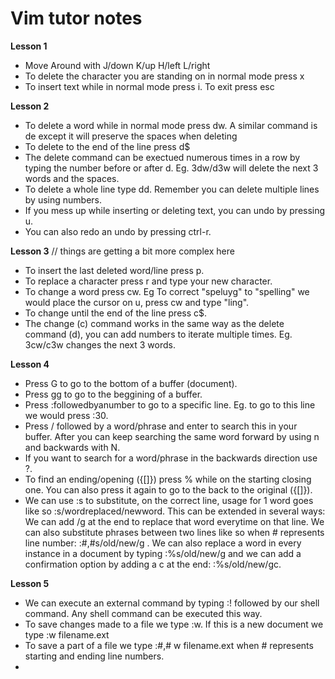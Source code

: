  # Vim tutor notes

**Lesson 1**

- Move Around with J/down K/up H/left L/right
- To delete the character you are standing on in normal mode press x
- To insert text while in normal mode press i. To exit press esc

**Lesson 2**

- To delete a word while in normal mode press dw. A similar command is de except it will preserve the spaces when deleting
- To delete to the end of the line press d$
- The delete command can be exectued numerous times in a row by typing the number before or after d. Eg. 3dw/d3w will delete the next 3 words and the spaces.
- To delete a whole line type dd. Remember you can delete multiple lines by using numbers.
- If you mess up while inserting or deleting text, you can undo by pressing u.
- You can also redo an undo by pressing ctrl-r.

**Lesson 3** // things are getting a bit more complex here

- To insert the last deleted word/line press p.
- To replace a character press r and type your new character.
- To change a word press cw. Eg To correct "speluyg" to "spelling" we would place the cursor on u, press cw and type "ling".
- To change until the end of the line press c$.
- The change (c) command works in the same way as the delete command (d), you can add numbers to iterate multiple times. Eg. 3cw/c3w changes the next 3 words.

**Lesson 4**

- Press G to go to the bottom of a buffer (document).
- Press gg to go to the beggining of a buffer.
- Press :followedbyanumber to go to a specific line. Eg. to go to this line we would press :30.
- Press / followed by a word/phrase and enter to search this in your buffer. After you can keep searching the same word forward by using n and backwards with N. 
- If you want to search for a word/phrase in the backwards direction use ?.
- To find an ending/opening ({[]}) press % while on the starting closing one. You can also press it again to go to the back to the original ({[]}).
- We can use :s to substitute, on the correct line, usage for 1 word goes like so :s/wordreplaced/newword. This can be extended in several ways: We can add /g at the end to replace that word everytime on that line. We can also substitute phrases between two lines like so when # represents line number: :#,#s/old/new/g . We can also replace a word in every instance in a document by typing :%s/old/new/g and we can add a confirmation option by adding a c at the end: :%s/old/new/gc.

**Lesson 5**

- We can execute an external command by typing :! followed by our shell command. Any shell command can be executed this way.
- To save changes made to a file we type :w. If this is a new document we type :w filename.ext
- To save a part of a file we type :#,# w filename.ext when # represents starting and ending line numbers.
- 
